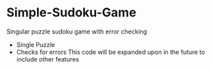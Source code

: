 # Simple-Sudoku-Game
Singular puzzle sudoku game with error checking
-  Single Puzzle
-  Checks for errors
This code will be expanded upon in the future to include other features
